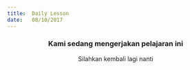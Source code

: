 ```yaml
---
title:  Daily Lesson
date:   08/10/2017
---
```


### <center>Kami sedang mengerjakan pelajaran ini</center>
<center>Silahkan kembali lagi nanti</center>
